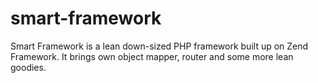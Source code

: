 # smart-framework
Smart Framework is a lean down-sized PHP framework built up on Zend Framework. It brings own object mapper, router and some more lean goodies.
